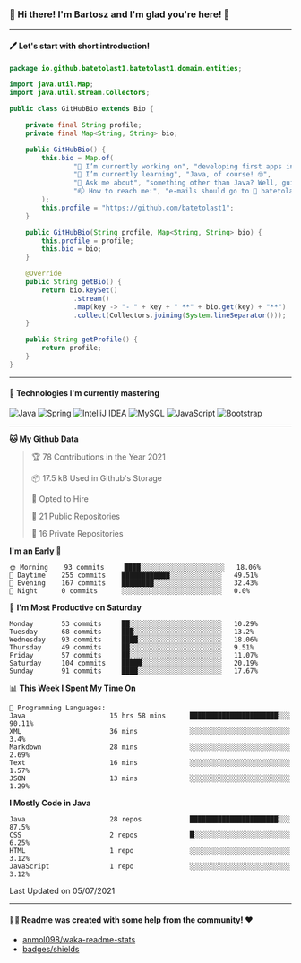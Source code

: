 ### 👋 Hi there! I'm Bartosz and I'm glad you're here! 🥰

-------

#### 🖊 Let's start with short introduction!

```Java
package io.github.batetolast1.batetolast1.domain.entities;

import java.util.Map;
import java.util.stream.Collectors;

public class GitHubBio extends Bio {

    private final String profile;
    private final Map<String, String> bio;

    public GitHubBio() {
        this.bio = Map.of(
                "🔭 I’m currently working on", "developing first apps in Spring 🍃",
                "🌱 I’m currently learning", "Java, of course! 🤓",
                "💬 Ask me about", "something other than Java? Well, guitars 🎸, fantasy 📖, PC 💻 and mobile 📲",
                "📫 How to reach me:", "e-mails should go to 📩 batetolast1@gmail.com; you can also say 👋"
        );
        this.profile = "https://github.com/batetolast1";
    }

    public GitHubBio(String profile, Map<String, String> bio) {
        this.profile = profile;
        this.bio = bio;
    }

    @Override
    public String getBio() {
        return bio.keySet()
                .stream()
                .map(key -> "- " + key + " **" + bio.get(key) + "**")
                .collect(Collectors.joining(System.lineSeparator()));
    }

    public String getProfile() {
        return profile;
    }
}
```

-------

#### 🚀 Technologies I'm currently mastering

![Java](https://img.shields.io/badge/Java-15-blue?logo=java)
![Spring](https://img.shields.io/badge/Spring-5.3-blue?logo=spring)
![IntelliJ IDEA](https://img.shields.io/badge/IntelliJ_IDEA-2020.2.3-blue?logo=intellij-idea)
![MySQL](https://img.shields.io/badge/MySQL-8.0.22-blue?logo=mysql)
![JavaScript](https://img.shields.io/badge/JavaScript-ES11-blue?logo=javascript)
![Bootstrap](https://img.shields.io/badge/Bootstrap-v4.5.2-blue?logo=bootstrap)

-------

<!--START_SECTION:waka-->
**🐱 My Github Data** 

> 🏆 78 Contributions in the Year 2021
 > 
> 📦 17.5 kB Used in Github's Storage 
 > 
> 💼 Opted to Hire
 > 
> 📜 21 Public Repositories 
 > 
> 🔑 16 Private Repositories  
 > 
**I'm an Early 🐤** 

```text
🌞 Morning    93 commits     ████░░░░░░░░░░░░░░░░░░░░░   18.06% 
🌆 Daytime    255 commits    ████████████░░░░░░░░░░░░░   49.51% 
🌃 Evening    167 commits    ████████░░░░░░░░░░░░░░░░░   32.43% 
🌙 Night      0 commits      ░░░░░░░░░░░░░░░░░░░░░░░░░   0.0%

```
📅 **I'm Most Productive on Saturday** 

```text
Monday       53 commits     ██░░░░░░░░░░░░░░░░░░░░░░░   10.29% 
Tuesday      68 commits     ███░░░░░░░░░░░░░░░░░░░░░░   13.2% 
Wednesday    93 commits     ████░░░░░░░░░░░░░░░░░░░░░   18.06% 
Thursday     49 commits     ██░░░░░░░░░░░░░░░░░░░░░░░   9.51% 
Friday       57 commits     ██░░░░░░░░░░░░░░░░░░░░░░░   11.07% 
Saturday     104 commits    █████░░░░░░░░░░░░░░░░░░░░   20.19% 
Sunday       91 commits     ████░░░░░░░░░░░░░░░░░░░░░   17.67%

```


📊 **This Week I Spent My Time On** 

```text
💬 Programming Languages: 
Java                     15 hrs 58 mins      ██████████████████████░░░   90.11% 
XML                      36 mins             ░░░░░░░░░░░░░░░░░░░░░░░░░   3.4% 
Markdown                 28 mins             ░░░░░░░░░░░░░░░░░░░░░░░░░   2.69% 
Text                     16 mins             ░░░░░░░░░░░░░░░░░░░░░░░░░   1.57% 
JSON                     13 mins             ░░░░░░░░░░░░░░░░░░░░░░░░░   1.29%

```

**I Mostly Code in Java** 

```text
Java                     28 repos            ██████████████████████░░░   87.5% 
CSS                      2 repos             █░░░░░░░░░░░░░░░░░░░░░░░░   6.25% 
HTML                     1 repo              ░░░░░░░░░░░░░░░░░░░░░░░░░   3.12% 
JavaScript               1 repo              ░░░░░░░░░░░░░░░░░░░░░░░░░   3.12%

```



 Last Updated on 05/07/2021
<!--END_SECTION:waka-->

-------

#### 👨‍💻 Readme was created with some help from the community! ❤️

- [anmol098/waka-readme-stats](https://github.com/anmol098/waka-readme-stats)
- [badges/shields](https://github.com/badges/shields)
